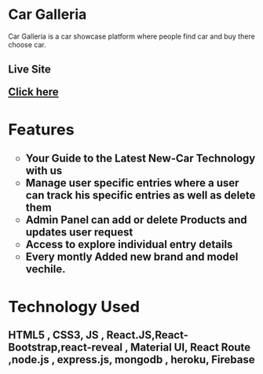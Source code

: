 <h1>Car Galleria</h1>

Car Galleria is a car showcase platform where people find  car and buy there choose car.



<h2>Live Site<h/2> 

<a href="https://car-galleria.web.app/">Click here</a>

<h2>Features</h2>
    <ul type='circle'>
        <li>Your Guide to the Latest New-Car Technology with us</li>
        <li>Manage user specific entries where a user can track his specific entries as well as delete them</li>
        <li>Admin Panel can add or delete Products and updates user request</li>
        <li>Access to explore individual entry details</li>
        <li>Every montly Added new brand and model vechile.</li>
    </ul>

<h2>Technology Used</h2>
  HTML5 , CSS3, JS , React.JS,React-Bootstrap,react-reveal , Material UI, React Route ,node.js , express.js, mongodb , heroku, Firebase

